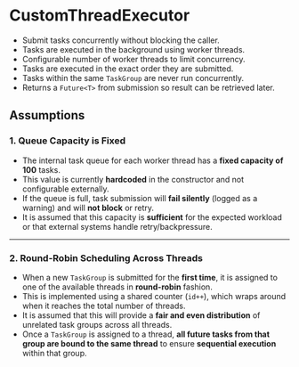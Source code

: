 # CustomThreadExecutor

-   Submit tasks concurrently without blocking the caller.
-   Tasks are executed in the background using worker threads.
-   Configurable number of worker threads to limit concurrency.
-   Tasks are executed in the exact order they are submitted.
-   Tasks within the same `TaskGroup` are never run concurrently.
-   Returns a `Future<T>` from submission so result can be retrieved later.

## Assumptions

### 1. Queue Capacity is Fixed
- The internal task queue for each worker thread has a **fixed capacity of 100** tasks.
- This value is currently **hardcoded** in the constructor and not configurable externally.
- If the queue is full, task submission will **fail silently** (logged as a warning) and will **not block** or retry.
- It is assumed that this capacity is **sufficient** for the expected workload or that external systems handle retry/backpressure.

---

### 2. Round-Robin Scheduling Across Threads
- When a new `TaskGroup` is submitted for the **first time**, it is assigned to one of the available threads in **round-robin** fashion.
- This is implemented using a shared counter (`id++`), which wraps around when it reaches the total number of threads.
- It is assumed that this will provide a **fair and even distribution** of unrelated task groups across all threads.
- Once a `TaskGroup` is assigned to a thread, **all future tasks from that group are bound to the same thread** to ensure **sequential execution** within that group.
